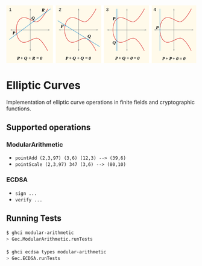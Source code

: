 ![](./header.png)

# Elliptic Curves

Implementation of elliptic curve operations in finite fields and cryptographic functions.

## Supported operations
### ModularArithmetic
- `pointAdd (2,3,97) (3,6) (12,3) --> (39,6)`
- `pointScale (2,3,97) 347 (3,6) --> (80,10)`

### ECDSA
- `sign ...`
- `verify ...`


## Running Tests
```bash
$ ghci modular-arithmetic
> Gec.ModularArithmetic.runTests

$ ghci ecdsa types modular-arithmetic
> Gec.ECDSA.runTests
```
